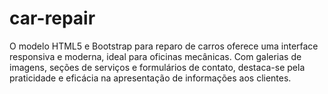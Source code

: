 # car-repair
O modelo HTML5 e Bootstrap para reparo de carros oferece uma interface responsiva e moderna, ideal para oficinas mecânicas. Com galerias de imagens, seções de serviços e formulários de contato, destaca-se pela praticidade e eficácia na apresentação de informações aos clientes.
